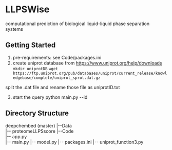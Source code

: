 # LLPSWise
computational prediction of biological liquid-liquid phase separation systems

## Getting Started
1. pre-requirements:
see Code/packages.ini
2. create uniprot database from https://www.uniprot.org/help/downloads
``mkdir uniprotDB``
``wget https://ftp.uniprot.org/pub/databases/uniprot/current_release/knowledgebase/complete/uniprot_sprot.dat.gz``

split the .dat file and rename those file as uniprotID.txt

3. start the query
python main.py --id <uniprotID>

## Directory Structure
   deepchembed (master)
|--Data  
   |-- proteomeLLPSscore
|--Code  
   |-- app.py                       
   |-- main.py
   |-- model.py
   |-- packages.ini
   |-- uniprot_function3.py
